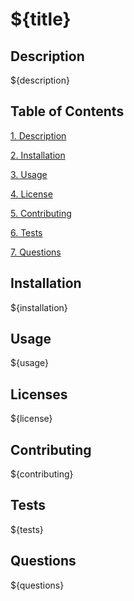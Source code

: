 # ${title}

## Description

${description}

## Table of Contents

[1. Description](##-Description)

[2. Installation](##-Installation)

[3. Usage](##-Usage)

[4. License](##-License)

[5. Contributing](##-Contributing)

[6. Tests](##-Tests)

[7. Questions](##-Questions)

## Installation

${installation}

## Usage

${usage}

## Licenses

${license}

## Contributing

${contributing}

## Tests

${tests}

## Questions

${questions}